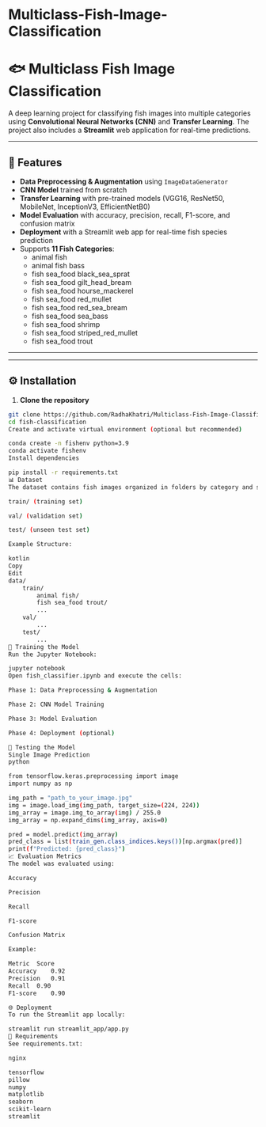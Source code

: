 # Multiclass-Fish-Image-Classification
# 🐟 Multiclass Fish Image Classification

A deep learning project for classifying fish images into multiple categories using **Convolutional Neural Networks (CNN)** and **Transfer Learning**. The project also includes a **Streamlit** web application for real-time predictions.

---

## 📌 Features
- **Data Preprocessing & Augmentation** using `ImageDataGenerator`
- **CNN Model** trained from scratch
- **Transfer Learning** with pre-trained models (VGG16, ResNet50, MobileNet, InceptionV3, EfficientNetB0)
- **Model Evaluation** with accuracy, precision, recall, F1-score, and confusion matrix
- **Deployment** with a Streamlit web app for real-time fish species prediction
- Supports **11 Fish Categories**:
  - animal fish
  - animal fish bass
  - fish sea_food black_sea_sprat
  - fish sea_food gilt_head_bream
  - fish sea_food hourse_mackerel
  - fish sea_food red_mullet
  - fish sea_food red_sea_bream
  - fish sea_food sea_bass
  - fish sea_food shrimp
  - fish sea_food striped_red_mullet
  - fish sea_food trout

---

---

## ⚙️ Installation
1. **Clone the repository**
```bash
git clone https://github.com/RadhaKhatri/Multiclass-Fish-Image-Classification/tree/main
cd fish-classification
Create and activate virtual environment (optional but recommended)

conda create -n fishenv python=3.9
conda activate fishenv
Install dependencies

pip install -r requirements.txt
📊 Dataset
The dataset contains fish images organized in folders by category and split into:

train/ (training set)

val/ (validation set)

test/ (unseen test set)

Example Structure:

kotlin
Copy
Edit
data/
    train/
        animal fish/
        fish sea_food trout/
        ...
    val/
        ...
    test/
        ...
🚀 Training the Model
Run the Jupyter Notebook:

jupyter notebook
Open fish_classifier.ipynb and execute the cells:

Phase 1: Data Preprocessing & Augmentation

Phase 2: CNN Model Training

Phase 3: Model Evaluation

Phase 4: Deployment (optional)

🧪 Testing the Model
Single Image Prediction
python

from tensorflow.keras.preprocessing import image
import numpy as np

img_path = "path_to_your_image.jpg"
img = image.load_img(img_path, target_size=(224, 224))
img_array = image.img_to_array(img) / 255.0
img_array = np.expand_dims(img_array, axis=0)

pred = model.predict(img_array)
pred_class = list(train_gen.class_indices.keys())[np.argmax(pred)]
print(f"Predicted: {pred_class}")
📈 Evaluation Metrics
The model was evaluated using:

Accuracy

Precision

Recall

F1-score

Confusion Matrix

Example:

Metric	Score
Accuracy	0.92
Precision	0.91
Recall	0.90
F1-score	0.90

🌐 Deployment
To run the Streamlit app locally:

streamlit run streamlit_app/app.py
📜 Requirements
See requirements.txt:

nginx

tensorflow
pillow
numpy
matplotlib
seaborn
scikit-learn
streamlit

